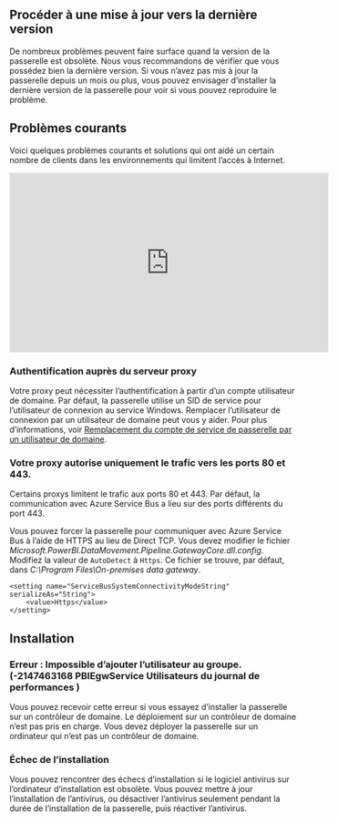 ## <a name="update-to-the-latest-version"></a>Procéder à une mise à jour vers la dernière version
De nombreux problèmes peuvent faire surface quand la version de la passerelle est obsolète.  Nous vous recommandons de vérifier que vous possédez bien la dernière version.  Si vous n’avez pas mis à jour la passerelle depuis un mois ou plus, vous pouvez envisager d’installer la dernière version de la passerelle pour voir si vous pouvez reproduire le problème.

## <a name="common-issues"></a>Problèmes courants
Voici quelques problèmes courants et solutions qui ont aidé un certain nombre de clients dans les environnements qui limitent l’accès à Internet.

<iframe width="560" height="315" src="https://www.youtube.com/embed/-t7RO6mHATI?showinfo=0" frameborder="0" allowfullscreen></iframe>

### <a name="authentication-to-proxy-server"></a>Authentification auprès du serveur proxy
Votre proxy peut nécessiter l’authentification à partir d’un compte utilisateur de domaine. Par défaut, la passerelle utilise un SID de service pour l’utilisateur de connexion au service Windows. Remplacer l’utilisateur de connexion par un utilisateur de domaine peut vous y aider. Pour plus d’informations, voir [Remplacement du compte de service de passerelle par un utilisateur de domaine](../service-gateway-proxy.md#changing-the-gateway-service-account-to-a-domain-user).

### <a name="your-proxy-only-allows-ports-80-and-443-traffic"></a>Votre proxy autorise uniquement le trafic vers les ports 80 et 443.
Certains proxys limitent le trafic aux ports 80 et 443. Par défaut, la communication avec Azure Service Bus a lieu sur des ports différents du port 443.

Vous pouvez forcer la passerelle pour communiquer avec Azure Service Bus à l’aide de HTTPS au lieu de Direct TCP. Vous devez modifier le fichier *Microsoft.PowerBI.DataMovement.Pipeline.GatewayCore.dll.config*. Modifiez la valeur de `AutoDetect` à `Https`. Ce fichier se trouve, par défaut, dans *C:\Program Files\On-premises data gateway*.

```
<setting name="ServiceBusSystemConnectivityModeString" serializeAs="String">
    <value>Https</value>
</setting>
```

## <a name="installation"></a>Installation
### <a name="error-failed-to-add-user-to-group---2147463168---pbiegwservice---performance-log-users---"></a>Erreur : Impossible d’ajouter l’utilisateur au groupe.  (-2147463168   PBIEgwService   Utilisateurs du journal de performances   )
Vous pouvez recevoir cette erreur si vous essayez d’installer la passerelle sur un contrôleur de domaine. Le déploiement sur un contrôleur de domaine n’est pas pris en charge. Vous devez déployer la passerelle sur un ordinateur qui n’est pas un contrôleur de domaine.

### <a name="installation-fails"></a>Échec de l’installation
Vous pouvez rencontrer des échecs d’installation si le logiciel antivirus sur l’ordinateur d’installation est obsolète. Vous pouvez mettre à jour l’installation de l’antivirus, ou désactiver l’antivirus seulement pendant la durée de l’installation de la passerelle, puis réactiver l’antivirus.

